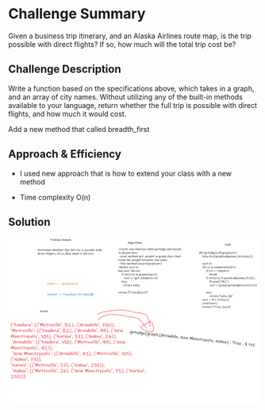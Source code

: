 # Challenge Summary
<!-- Short summary or background information -->
Given a business trip itinerary, and an Alaska Airlines route map, is the trip possible with direct flights? If so, how much will the total trip cost be?

## Challenge Description
<!-- Description of the challenge -->
<!-- Extend your graph object with a breadth-first traversal method that accepts a starting node. Without utilizing any of the built-in methods available to your language, return a collection of nodes in the order they were visited. Display the collection. -->

Write a function based on the specifications above, which takes in a graph, and an array of city names. Without utilizing any of the built-in methods available to your language, return whether the full trip is possible with direct flights, and how much it would cost.

Add a new method that called breadth_first

## Approach & Efficiency
<!-- What approach did you take? Why? What is the Big O space/time for this approach? -->

- I used new approach that is how to extend your class with a new method

- Time complexity O(n)

## Solution
<!-- Embedded whiteboard image -->
<img src="/assets/ch37.png">